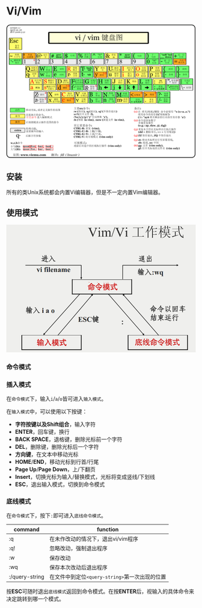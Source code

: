 # Vi/Vim

![img](assets/vi-vim-cheat-sheet-sch.gif)

## 安装

所有的类Unix系统都会内置Vi编辑器，但是不一定内置Vim编辑器。

## 使用模式

![img](assets/vim-vi-workmodel.png)

### 命令模式

### 插入模式

在`命令模式`下，输入`i`/`a`/`o`皆可进入`输入模式`。

在`输入模式`中，可以使用以下按键：

- **字符按键以及Shift组合**，输入字符
- **ENTER**，回车键，换行
- **BACK SPACE**，退格键，删除光标前一个字符
- **DEL**，删除键，删除光标后一个字符
- **方向键**，在文本中移动光标
- **HOME**/**END**，移动光标到行首/行尾
- **Page Up**/**Page Down**，上/下翻页
- **Insert**，切换光标为输入/替换模式，光标将变成竖线/下划线
- **ESC**，退出输入模式，切换到命令模式

### 底线模式

在`命令模式`下，按下`:`即可进入`底线命令模式`。

| command        | function                                       |
| -------------- | ---------------------------------------------- |
| :q             | 在未作改动的情况下，退出vi/vim程序             |
| :q!            | 忽略改动，强制退出程序                         |
| :w             | 保存改动                                       |
| :wq            | 保存本次改动后退出程序                         |
| :/query-string | 在文件中到定位`<query-string>`第一次出现的位置 |

按**ESC**可随时退出`底线模式`返回到命令模式。在按**ENTER**后，视输入的具体命令来决定跳转到哪一个模式。